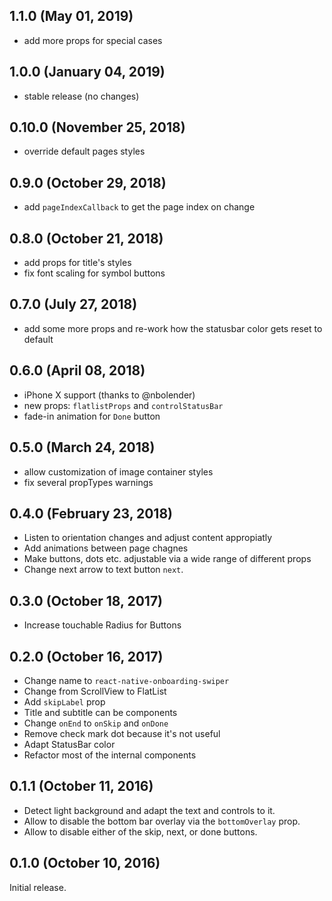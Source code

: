## 1.1.0 (May 01, 2019)

* add more props for special cases

## 1.0.0 (January 04, 2019)

* stable release (no changes)

## 0.10.0 (November 25, 2018)

* override default pages styles

## 0.9.0 (October 29, 2018)

* add `pageIndexCallback` to get the page index on change

## 0.8.0 (October 21, 2018)

* add props for title's styles
* fix font scaling for symbol buttons

## 0.7.0 (July 27, 2018)

* add some more props and re-work how the statusbar color gets reset to default

## 0.6.0 (April 08, 2018)

* iPhone X support (thanks to @nbolender)
* new props: `flatlistProps` and `controlStatusBar`
* fade-in animation for `Done` button

## 0.5.0 (March 24, 2018)

* allow customization of image container styles
* fix several propTypes warnings

## 0.4.0 (February 23, 2018)

* Listen to orientation changes and adjust content appropiatly
* Add animations between page chagnes
* Make buttons, dots etc. adjustable via a wide range of different props
* Change next arrow to text button `next`.

## 0.3.0 (October 18, 2017)

* Increase touchable Radius for Buttons

## 0.2.0 (October 16, 2017)

* Change name to `react-native-onboarding-swiper`
* Change from ScrollView to FlatList
* Add `skipLabel` prop
* Title and subtitle can be components
* Change `onEnd` to `onSkip` and `onDone`
* Remove check mark dot because it's not useful
* Adapt StatusBar color
* Refactor most of the internal components

## 0.1.1 (October 11, 2016)

* Detect light background and adapt the text and controls to it.
* Allow to disable the bottom bar overlay via the `bottomOverlay` prop.
* Allow to disable either of the skip, next, or done buttons.

## 0.1.0 (October 10, 2016)

Initial release.
